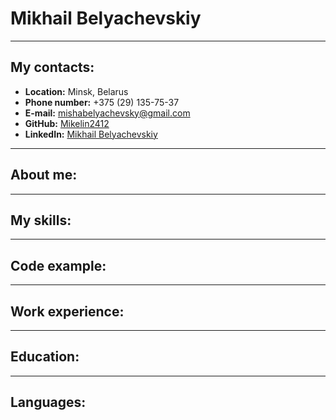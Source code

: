 # Mikhail Belyachevskiy
---
## My contacts:
* __Location:__ Minsk, Belarus
* __Phone number:__ +375 (29) 135-75-37
* __E-mail:__ mishabelyachevsky@gmail.com
* __GitHub:__ [Mikelin2412](https://github.com/Mikelin2412)
* __LinkedIn:__ [Mikhail Belyachevskiy](https://www.linkedin.com/in/mikhail-belyachevskiy-69a284221/)
---
## About me:
---
## My skills:
---
## Code example:
---
## Work experience:
---
## Education:
---
## Languages:
